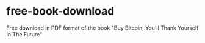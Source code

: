 # free-book-download
Free download in PDF format of the book "Buy Bitcoin, You'll Thank Yourself In The Future"
